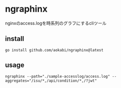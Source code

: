 # ngraphinx
nginxのaccess.logを時系列のグラフにするcliツール

## install
`go install github.com/aokabi/ngraphinx@latest`

## usage
`ngraphinx --path="./sample-accesslog/access.log" --aggregates="/isu/*,/api/condition/*,/?jwt"`
